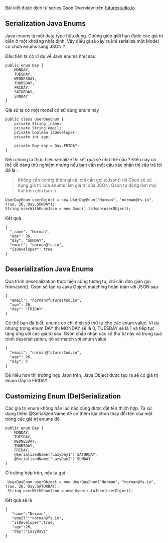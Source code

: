 Bài  viết được dịch từ series Gson Overview trên [futurestudio.io](https://futurestud.io/tutorials/gson-advanced-mapping-of-enums)

## 
## Serialization Java Enums

Java enums là một data type hữu dụng. Chúng giúp giới hạn được các giá trị biến ở một khoảng nhất định. Vậy điều gì sẽ xảy ra khi serialize một Model có chứa enums sang JSON ?

Đầu tiên ta có ví dụ về Java enums như sau
```
public enum Day {  
    MONDAY,
    TUESDAY,
    WEDNESDAY,
    THURSDAY,
    FRIDAY,
    SATURDAY,
    SUNDAY
}
```
Giả sử ta có một model có sử dụng enum này
```
public class UserDayEnum {  
    private String _name;
    private String email;
    private boolean isDeveloper;
    private int age;

    private Day day = Day.FRIDAY;
}  
```
Nếu chúng ta thực hiện serialize thì kết quả sẽ như thế nào ? Điều này có thể dễ dàng thử nghiệm nhưng nếu bạn cần một câu xác nhận thì câu trả lời đó là :
> Không cần config thêm gì cả, chỉ cần gọi toJson() thì Gson sẽ sử dụng giá trị của enums làm giá trị của JSON. Gson tự động làm mọi thứ trên cho bạn :)
```
UserDayEnum userObject = new UserDayEnum("Norman", "norman@fs.io", true, 26, Day.SUNDAY);
String userWithEnumJson = new Gson().toJson(userObject);
```
Kết quả
```
{
  "_name": "Norman",
  "age": 26,
  "day": "SUNDAY",
  "email": "norman@fs.io",
  "isDeveloper": true
}
```

## 
## Deserialization Java Enums

Quá trình deserialization thực hiện cũng tương tự, chỉ cần đơn giản gọi fromJson(). Gson sẽ tạo ra Java Object matching hoàn toàn với JSON sau 
```
{
  "email": "norman@futurestud.io",
  "age": 26,
  "day": "FRIDAY"
}
```
Có thể bạn đã biết, enums có chỉ định số thứ tự cho các enum value. Ví dụ nhưng trong enum DAY
thì MONDAY sẽ là 0, TUESDAY sẽ là 1 và tiếp tục tăng ứng với các giá trị sau. Gson chấp nhận các số thứ tự này và trong quá trình deserialization, nó sẽ match với enum value
```
{
  "email": "norman@futurestud.io",
  "age": 26,
  "day": 4
}
```
Dễ hiểu hơn thì trường hợp Json trên, Java Object được tạo ra sẽ có giá trị enum Day là FRIDAY

## 
## Customizing Enum (De)Serialization

Các giá trị enum không hẳn lúc nào cũng được đặt tên thích hợp. Ta sử dụng thêm @SerializedName để có thêm lựa chọn thay đổi tên của một trong các giá trị enums đó.
```
public enum Day {  
    MONDAY,
    TUESDAY,
    WEDNESDAY,
    THURSDAY,
    FRIDAY,
    @SerializedName("LazyDay1") SATURDAY,
    @SerializedName("LazyDay2") SUNDAY
}
```
Ở trường hợp trên, nếu ta gọi 
```
 UserDayEnum userObject = new UserDayEnum("Norman", "norman@fs.io", true, 26, Day.SATURDAY);
 String userWithEnumJson = new Gson().toJson(userObject);
```
Kết quả sẽ là
```
{  
   "name":"Norman",
   "email":"norman@fs.io",
   "isDeveloper":true,
   "age":26,
   "day":"LazyDay1"
}
```